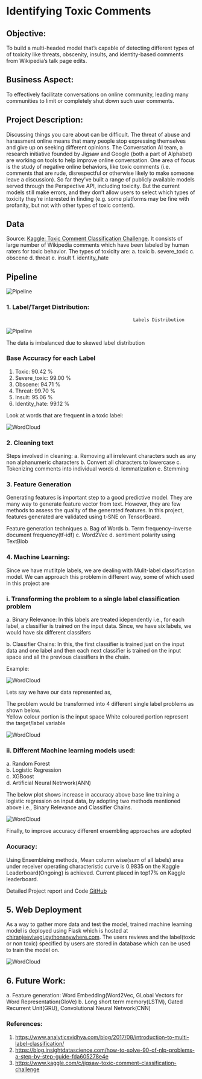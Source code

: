 # Identifying Toxic Comments

## Objective:

To build a multi-headed model that’s capable of detecting different types of of toxicity like threats, obscenity, insults, and identity-based comments from Wikipedia’s talk page edits.

## Business Aspect:

To effectively facilitate conversations on online community, leading many communities to limit or completely shut down such user comments.

## Project Description:

Discussing things you care about can be difficult. The threat of abuse and harassment online means that many people stop expressing themselves and give up on seeking different opinions. 
The Conversation AI team, a research initiative founded by Jigsaw and Google (both a part of Alphabet) are working on tools to help improve online conversation. One area of focus is the study of negative online behaviors, like toxic comments (i.e. comments that are rude, disrespectful or otherwise likely to make someone leave a discussion). So far they’ve built a range of publicly available models served through the Perspective API, including toxicity. But the current models still make errors, and they don’t allow users to select which types of toxicity they’re interested in finding (e.g. some platforms may be fine with profanity, but not with other types of toxic content).

## Data

Source: [Kaggle: Toxic Comment Classification Challenge](https://www.kaggle.com/c/jigsaw-toxic-comment-classification-challenge). It consists of large number of Wikipedia comments which have been labeled by human raters for toxic behavior. 
The types of toxicity are:
  a. toxic
  b. severe_toxic
  c. obscene
  d. threat
  e. insult
  f. identity_hate


## Pipeline

![Pipeline](img_gh/Toxic.png)
### 1. Label/Target Distribution:

                                                   Labels Distribution
                                                  
![Pipeline](img_gh/label_distribution.png)

The data is imbalanced due to skewed label distribution

### Base Accuracy for each Label

  1. Toxic: 90.42 %
  2. Severe_toxic: 99.00 %
  3. Obscene: 94.71 %
  4. Threat: 99.70 %
  5. Insult: 95.06 %
  6. Identity_hate: 99.12 %

Look at words that are frequent in a toxic label:

![WordCloud](img_gh/word_cloud.png)



### 2. Cleaning text

Steps involved in cleaning:
  a. Removing all irrelevant characters such as any non alphanumeric characters
  b. Convert all characters to lowercase
  c. Tokenizing comments into individual words
  d. lemmatization
  e. Stemming

### 3. Feature Generation

Generating features is important step to a good predictive model. They are many way to generate feature vector from text. However, they are few methods to assess the quality of the generated features. In this project, features generated are validated using t-SNE on TensorBoard.

Feature generation techniques
  a. Bag of Words
  b. Term frequency–inverse document frequency(tf-idf)
  c. Word2Vec
  d. sentiment polarity using TextBlob
  
### 4. Machine Learning:

Since we have mutlitple labels, we are dealing with Mulit-label classification model. We can approach this problem in different way, some of which used in this project are

### i. Transforming the problem to a single label classification problem

   a. Binary Relevance: In this labels are treated idependently i.e., for each label, a classifier is trained on the input data. Since, we have six labels, we would have six different classifers
  
   b. Classifier Chains: In this, the first classifier is trained just on the input data and one label and then each next classifier is trained on the input space and all the previous classifiers in the chain.
 
 Example:
  
  ![WordCloud](img_gh/chain_1.png)
  
  Lets say we have our data represented as,
  
  The problem would be transformed into 4 different single label problems as shown below.  
    Yellow colour portion is the input space 
    White coloured portion represent the target/label variable
    
  ![WordCloud](img_gh/Chain_2.png)

### ii. Different Machine learning models used:

   a. Random Forest    
   b. Logistic Regression     
   c. XGBoost      
   d. Artificial Neural Netrwork(ANN)     
    
The below plot shows increase in accuracy above base line training a logistic regression on input data, by adopting two methods mentioned above i.e., Binary Relevance and Classifier Chains.

  ![WordCloud](img_gh/binvschain.png)
  
Finally, to improve accuracy different ensembling approaches are adopted
  

### Accuracy: 

Using Ensembleing methods, Mean column wise(sum of all labels) area under receiver operating characteristic curve is 0.9835 on the Kaggle Leaderboard(Ongoing) is achieved. Current placed in top17% on Kaggle leaderboard.

Detailed Project report and Code
[GitHub](https://github.com/cjvegi/Toxic-Comment-Challenge)

## 5. Web Deployment

As a way to gather more data and test the model, trained machine learning model is deployed using Flask which is hosted at [chiranjeevivegi.pythonanywhere.com](http://chiranjeevivegi.pythonanywhere.com/). The users reviews and the label(toxic or non toxic) specified by users are stored in database which can be used to train the model on.

![WordCloud](img_gh/Webdev.png)


## 6. Future Work:
  a. Feature generation: Word Embedding(Word2Vec, GLobal Vectors for Word Representation(GloVe)
  b. Long short term memory(LSTM), Gated Recurrent Unit(GRU), Convolutional Neural Network(CNN)


### References:
1. https://www.analyticsvidhya.com/blog/2017/08/introduction-to-multi-label-classification/
2. https://blog.insightdatascience.com/how-to-solve-90-of-nlp-problems-a-step-by-step-guide-fda605278e4e
3. https://www.kaggle.com/c/jigsaw-toxic-comment-classification-challenge
